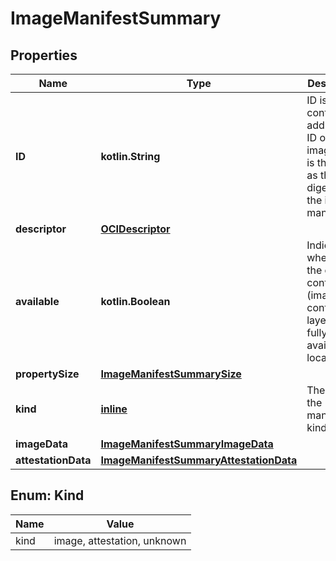 # ImageManifestSummary

## Properties

| Name                | Type                                                                              | Description                                                                                       | Notes                     |
|---------------------|-----------------------------------------------------------------------------------|---------------------------------------------------------------------------------------------------|---------------------------|
| **ID**              | **kotlin.String**                                                                 | ID is the content-addressable ID of an image and is the same as the digest of the image manifest. |                           |
| **descriptor**      | [**OCIDescriptor**](OCIDescriptor.md)                                             |                                                                                                   |                           |
| **available**       | **kotlin.Boolean**                                                                | Indicates whether all the child content (image config, layers) is fully available locally.        |                           |
| **propertySize**    | [**ImageManifestSummarySize**](ImageManifestSummarySize.md)                       |                                                                                                   |                           |
| **kind**            | [**inline**](#Kind)                                                               | The kind of the manifest.  kind                                                                   | description ------------- |----------------------------------------------------------- image        | Image manifest that can be used to start a container. attestation  | Attestation manifest produced by the Buildkit builder for a specific image manifest.  |  |
| **imageData**       | [**ImageManifestSummaryImageData**](ImageManifestSummaryImageData.md)             |                                                                                                   | [optional]                |
| **attestationData** | [**ImageManifestSummaryAttestationData**](ImageManifestSummaryAttestationData.md) |                                                                                                   | [optional]                |

<a id="Kind"></a>

## Enum: Kind

| Name | Value                       |
|------|-----------------------------|
| kind | image, attestation, unknown |



